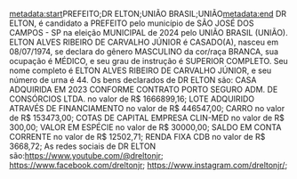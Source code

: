 <metadata:start>PREFEITO;DR ELTON;UNIÃO BRASIL;UNIÃO<metadata:end>
DR ELTON, é candidato a PREFEITO pelo município de SÃO JOSÉ DOS CAMPOS - SP na eleição MUNICIPAL de 2024 pelo UNIÃO BRASIL (UNIÃO). ELTON ALVES RIBEIRO DE CARVALHO JÚNIOR é CASADO(A), nasceu em 08/07/1974, se declara do gênero MASCULINO da cor/raça BRANCA, sua ocupação é MÉDICO, e seu grau de instrução é SUPERIOR COMPLETO. Seu nome completo é ELTON ALVES RIBEIRO DE CARVALHO JÚNIOR, e seu número de urna é 44.
Os bens declarados de DR ELTON são: CASA ADQUIRIDA EM 2023 CONFORME CONTRATO PORTO SEGURO ADM. DE CONSÓRCIOS LTDA. no valor de R$ 1666899,16; LOTE ADQUIRIDO ATRAVÉS DE FINANCIAMENTO no valor de R$ 446547,00; CARRO no valor de R$ 153473,00; COTAS DE CAPITAL EMPRESA CLIN-MED no valor de R$ 300,00; VALOR EM ESPÉCIE no valor de R$ 30000,00; SALDO EM CONTA CORRENTE no valor de R$ 12502,71; RENDA FIXA CDB no valor de R$ 3668,72; 
As redes sociais de DR ELTON são:https://www.youtube.com/@dreltonjr; https://www.facebook.com/dreltonjr; https://www.instagram.com/dreltonjr/;